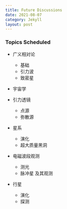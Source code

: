 ```yaml
---
title: Future Discussions
date: 2021-08-07
category: Jekyll
layout: post
---
```


### Topics Scheduled

- 广义相对论
   - 基础
   - 引力波
   - 致密星 

- 宇宙学

- 引力透镜
   - 点源
   - 弥散源

- 星系
   - 演化
   - 超大质量黑洞

- 电磁波段观测
   - 测光
   - 脉冲星 及其观测

- 行星
   - 演化
   - 探测
